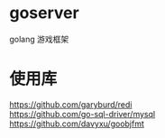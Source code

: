 # goserver
golang 游戏框架
# 使用库
https://github.com/garyburd/redi<br>
https://github.com/go-sql-driver/mysql<br>
https://github.com/davyxu/goobjfmt<br>